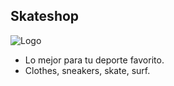 ## Skateshop

![Logo](https://www.shutterstock.com/image-vector/skate-shop-sign-creative-typography-260nw-2166083947.jpg)

- Lo mejor para tu deporte favorito.
- Clothes, sneakers, skate, surf.
